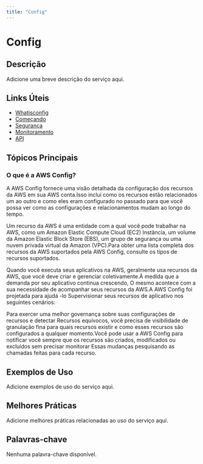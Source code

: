 ```yaml
---
title: "Config"
---
```


# Config

## Descrição

Adicione uma breve descrição do serviço aqui.

## Links Úteis

- [Whatisconfig](https://docs.aws.amazon.com/config/latest/developerguide/WhatIsConfig.html)
- [Começando](https://docs.aws.amazon.com/config/latest/developerguide/getting-started.html)
- [Segurança](https://docs.aws.amazon.com/config/latest/developerguide/security.html)
- [Monitoramento](https://docs.aws.amazon.com/config/latest/developerguide/monitoring.html)
- [API](https://docs.aws.amazon.com/config/latest/developerguide/api.html)

## Tópicos Principais

### O que é a AWS Config?

A AWS Config fornece uma visão detalhada da configuração dos recursos da AWS em sua AWS
conta.Isso inclui como os recursos estão relacionados um ao outro e como eles eram
configurado no passado para que você possa ver como as configurações e relacionamentos mudam
ao longo do tempo.

Um recurso da AWS é uma entidade com a qual você pode trabalhar na AWS, como um
Amazon Elastic Compute Cloud (EC2) Instância, um volume da Amazon Elastic Block Store (EBS), um grupo de segurança ou uma nuvem privada virtual da Amazon
(VPC).Para obter uma lista completa dos recursos da AWS suportados pela AWS Config, consulte os tipos de recursos suportados.

Quando você executa seus aplicativos na AWS, geralmente usa recursos da AWS, que você
deve criar e gerenciar coletivamente.À medida que a demanda por seu aplicativo continua crescendo,
O mesmo acontece com a sua necessidade de acompanhar seus recursos da AWS.A AWS Config foi projetada para ajudá -lo
Supervisionar seus recursos de aplicativo nos seguintes cenários:

Para exercer uma melhor governança sobre suas configurações de recursos e detectar
Recursos equívocos, você precisa de visibilidade de granulação fina para quais recursos
existir e como esses recursos são configurados a qualquer momento.Você pode usar a AWS Config para notificar
você sempre que os recursos são criados, modificados ou excluídos sem precisar monitorar
Essas mudanças pesquisando as chamadas feitas para cada recurso.

## Exemplos de Uso

Adicione exemplos de uso do serviço aqui.

## Melhores Práticas

Adicione melhores práticas relacionadas ao uso do serviço aqui.

## Palavras-chave

Nenhuma palavra-chave disponível.

